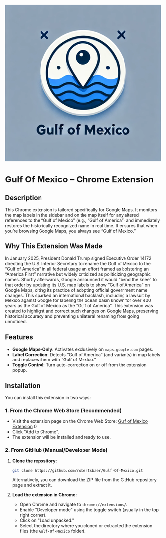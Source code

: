 ![Extension Icon](icon.png)

# Gulf Of Mexico – Chrome Extension

## Description

This Chrome extension is tailored specifically for Google Maps. It monitors the map labels in the sidebar and on the map itself for any altered references to the “Gulf of Mexico” (e.g., “Gulf of America”) and immediately restores the historically recognized name in real time. It ensures that when you’re browsing Google Maps, you always see “Gulf of Mexico.”

## Why This Extension Was Made

In January 2025, President Donald Trump signed Executive Order 14172 directing the U.S. Interior Secretary to rename the Gulf of Mexico to the “Gulf of America” in all federal usage an effort framed as bolstering an “America First” narrative but widely criticized as politicizing geographic names. Shortly afterwards, Google announced it would “bend the knee” to that order by updating its U.S. map labels to show “Gulf of America” on Google Maps, citing its practice of adopting official government name changes. This sparked an international backlash, including a lawsuit by Mexico against Google for labeling the ocean basin known for over 400 years as the Gulf of Mexico as the “Gulf of America”. This extension was created to highlight and correct such changes on Google Maps, preserving historical accuracy and preventing unilateral renaming from going unnoticed.

## Features

- **Google Maps–Only**: Activates exclusively on `maps.google.com` pages.  
- **Label Correction**: Detects “Gulf of America” (and variants) in map labels and replaces them with “Gulf of Mexico.”  
- **Toggle Control**: Turn auto-correction on or off from the extension popup.  

## Installation

You can install this extension in two ways:

### 1. From the Chrome Web Store (Recommended)

- Visit the extension page on the Chrome Web Store: [Gulf of Mexico Extension](https://chromewebstore.google.com/detail/gulf-of-mexico/iimjcfobpghafhjkbjflpnlfmfiggegg) <mcreference link="https://chromewebstore.google.com/detail/gulf-of-mexico/iimjcfobpghafhjkbjflpnlfmfiggegg" index="0">0</mcreference>
- Click "Add to Chrome".
- The extension will be installed and ready to use.

### 2. From GitHub (Manual/Developer Mode)

1.  **Clone the repository:**
    ```bash
    git clone https://github.com/robertsbaer/Gulf-Of-Mexico.git
    ```
    Alternatively, you can download the ZIP file from the GitHub repository page and extract it.

2.  **Load the extension in Chrome:**
    *   Open Chrome and navigate to `chrome://extensions/`.
    *   Enable "Developer mode" using the toggle switch (usually in the top right corner).
    *   Click on "Load unpacked."
    *   Select the directory where you cloned or extracted the extension files (the `Gulf-Of-Mexico` folder).